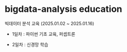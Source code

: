# bigdata-analysis education
빅데이터 분석 교육 (2025.01.02 ~ 2025.01.16)

- 1일차 : 파이썬 기초 교육, 퍼셉트론

- 2일차 : 신경망 학습
